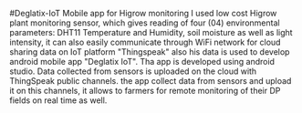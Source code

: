 #Deglatix-IoT
Mobile app for Higrow monitoring
I used low cost Higrow plant monitoring sensor, which gives reading of four (04) environmental parameters: DHT11 Temperature and Humidity, soil moisture as well as light intensity, it can also easily communicate
through WiFi network for cloud sharing data on IoT platform "Thingspeak" also his data is used to develop android mobile app "Deglatix IoT".
Tha app is developed using android studio.
Data collected from sensors is uploaded on the cloud with ThingSpeak public channels.
the app collect data from sensors and upload it on this channels, it allows to farmers for remote monitoring of their DP fields on real time as well. 

